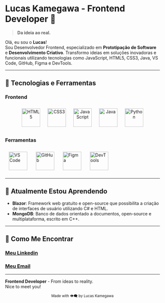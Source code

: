 # Lucas Kamegawa - Frontend Developer 🚀

> **Da ideia ao real.**

Olá, eu sou o **Lucas**!  
Sou Desenvolvedor Frontend, especializado em **Prototipação de Software** e **Desenvolvimento Criativo**. Transformo ideias em soluções inovadoras e funcionais utilizando tecnologias como JavaScript, HTML5, CSS3, Java, VS Code, GitHub, Figma e DevTools.

---

## 🎨 Tecnologias e Ferramentas

### Frontend
<div align="center">
  <img src="https://cdn.jsdelivr.net/gh/devicons/devicon/icons/html5/html5-original.svg" alt="HTML5" width="60" height="60" style="margin: 10px;" />
  <img src="https://cdn.jsdelivr.net/gh/devicons/devicon/icons/css3/css3-original.svg" alt="CSS3" width="60" height="60" style="margin: 10px;" />
  <img src="https://cdn.jsdelivr.net/gh/devicons/devicon/icons/javascript/javascript-original.svg" alt="JavaScript" width="60" height="60" style="margin: 10px;" />
  <img src="https://cdn.jsdelivr.net/gh/devicons/devicon/icons/java/java-original.svg" alt="Java" width="60" height="60" style="margin: 10px;" />
  <img src="https://cdn.jsdelivr.net/gh/devicons/devicon/icons/python/python-original.svg" alt="Python" width="60" height="60" style="margin: 10px;" />
</div>

### Ferramentas
<div style="display: inline-block; padding: 12px;">
  <img src="https://cdn.jsdelivr.net/gh/devicons/devicon/icons/vscode/vscode-original.svg" alt="VS Code" width="60" height="60" />
</div>
<div style="display: inline-block; padding: 12px;">
  <img src="https://upload.wikimedia.org/wikipedia/commons/9/91/Octicons-mark-github.svg" alt="GitHub" width="60" height="60" />
</div>
<div style="display: inline-block; padding: 12px;">
  <img src="https://upload.wikimedia.org/wikipedia/commons/3/33/Figma-logo.svg" alt="Figma" width="60" height="60" />
</div>
<div style="display: inline-block; padding: 12px;">
  <img src="https://cdn.jsdelivr.net/gh/devicons/devicon/icons/chrome/chrome-original.svg" alt="DevTools" width="60" height="60" />
</div>

---

## 🔄 Atualmente Estou Aprendendo

- **Blazor**: Framework web gratuito e open-source que possibilita a criação de interfaces de usuário utilizando C# e HTML.
- **MongoDB**: Banco de dados orientado a documentos, open-source e multiplataforma, escrito em C++.

---

## 🤝 Como Me Encontrar

<div align="left">
   <h3><a href="https://www.linkedin.com/in/lucas-kamegawa/" target="_blank">Meu Linkedin</a></h3>
   <h3><a href="mailto:lucaspireskamegawa@gmail.com" target="_blank">Meu Email</a></h3>
  </a>
</div>

---

**Frontend Developer** - From ideas to reality.  
Nice to meet you!

<div align="center">
  <sub>Made with 👁‍🗨 by Lucas Kamegawa</sub>
</div>
